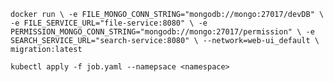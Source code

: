 `docker run \
-e FILE_MONGO_CONN_STRING="mongodb://mongo:27017/devDB" \
-e FILE_SERVICE_URL="file-service:8080" \
-e PERMISSION_MONGO_CONN_STRING="mongodb://mongo:27017/permission" \
-e SEARCH_SERVICE_URL="search-service:8080" \
--network=web-ui_default \
migration:latest`


`kubectl apply -f job.yaml --namepsace <namespace>`